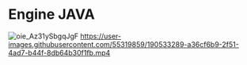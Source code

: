 # Engine JAVA
![oie_Az31ySbgqJgF](https://user-images.githubusercontent.com/55319859/190211445-9ff3f9e1-a684-4c7e-a21e-6f287a5a5daa.png)
https://user-images.githubusercontent.com/55319859/190533289-a36cf6b9-2f51-4ad7-b44f-8db64b30f1fb.mp4

